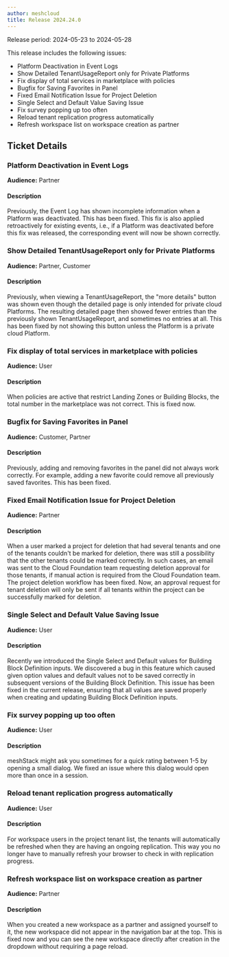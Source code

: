```yaml
---
author: meshcloud
title: Release 2024.24.0
---
```


Release period: 2024-05-23 to 2024-05-28

This release includes the following issues:
* Platform Deactivation in Event Logs
* Show Detailed TenantUsageReport only for Private Platforms
* Fix display of total services in marketplace with policies
* Bugfix for Saving Favorites in Panel
* Fixed Email Notification Issue for Project Deletion
* Single Select and Default Value Saving Issue
* Fix survey popping up too often
* Reload tenant replication progress automatically
* Refresh workspace list on workspace creation as partner
<!--truncate-->

## Ticket Details
### Platform Deactivation in Event Logs
**Audience:** Partner<br>

#### Description
Previously, the Event Log has shown incomplete information when a Platform
was deactivated. This has been fixed. This fix is also applied retroactively
for existing events, i.e., if a Platform was deactivated before this fix was
released, the corresponding event will now be shown correctly.

### Show Detailed TenantUsageReport only for Private Platforms
**Audience:** Partner, Customer<br>

#### Description
Previously, when viewing a TenantUsageReport, the "more details" button was
shown even though the detailed page is only intended for private cloud
Platforms. The resulting detailed page then showed fewer entries than the
previously shown TenantUsageReport, and sometimes no entries at all.
This has been fixed by not showing this button unless the Platform is a
private cloud Platform.

### Fix display of total services in marketplace with policies
**Audience:** User<br>

#### Description
When policies are active that restrict Landing Zones or Building Blocks, the total number
in the marketplace was not correct. This is fixed now.

### Bugfix for Saving Favorites in Panel
**Audience:** Customer, Partner<br>

#### Description
Previously, adding and removing favorites in the panel did not always work
correctly. For example, adding a new favorite could remove all previously
saved favorites. This has been fixed.

### Fixed Email Notification Issue for Project Deletion
**Audience:** Partner<br>

#### Description
When a user marked a project for deletion that had several tenants and one of the tenants couldn't be marked for deletion, there was still a possibility that the other tenants could be marked correctly. In such cases, an email was sent to the Cloud Foundation team requesting deletion approval for those tenants, if manual action is required from the Cloud Foundation team. The project deletion workflow has been fixed. Now, an approval request for tenant deletion will only be sent if all tenants within the project can be successfully marked for deletion.

### Single Select and Default Value Saving Issue
**Audience:** User<br>

#### Description
Recently we introduced the Single Select and Default values for Building Block Definition inputs.
We discovered a bug in this feature which caused given option values and default values not to be saved 
correctly in subsequent versions of the Building Block Definition. This issue has been fixed in the current release, 
ensuring that all values are saved properly when creating and updating Building Block Definition inputs.

### Fix survey popping up too often
**Audience:** User<br>

#### Description
meshStack might ask you sometimes for a quick rating between 1-5 by opening a small dialog. We fixed an issue where
this dialog would open more than once in a session.

### Reload tenant replication progress automatically
**Audience:** User<br>

#### Description
For workspace users in the project tenant list, the tenants will automatically be refreshed when they are having
an ongoing replication. This way you no longer have to manually refresh your browser to check in with replication
progress.

### Refresh workspace list on workspace creation as partner
**Audience:** Partner<br>

#### Description
When you created a new workspace as a partner and assigned yourself to it, the new workspace
did not appear in the navigation bar at the top. This is fixed now and you can see the
new workspace directly after creation in the dropdown without requiring a page reload.

